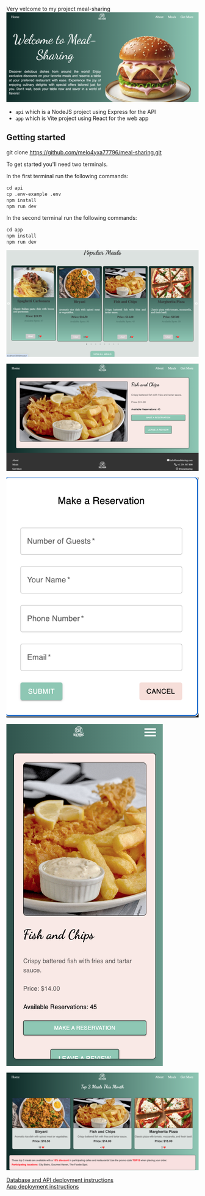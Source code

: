 Very velcome to my project meal-sharing
![page about](https://github.com/melo4yxa77796/meal-sharing/blob/main/Screenshot%202024-12-04%20at%2015.08.04.png)

- `api` which is a NodeJS project using Express for the API
- `app` which is Vite project using React for the web app





## Getting started

git clone https://github.com/melo4yxa77796/meal-sharing.git

To get started you'll need two terminals.

In the first terminal run the following commands:

```
cd api
cp .env-example .env
npm install
npm run dev
```



In the second terminal run the following commands:

```
cd app
npm install
npm run dev
```


![second part page about](https://github.com/melo4yxa77796/meal-sharing/blob/main/Screenshot%202024-12-04%20at%2015.32.07.png)

![all meals](https://github.com/melo4yxa77796/meal-sharing/blob/main/Screenshot%202024-12-04%20at%2015.32.58.png)



 ![](https://github.com/melo4yxa77796/meal-sharing/blob/main/Screenshot%202024-12-04%20at%2015.33.11.png)


  ![](https://github.com/melo4yxa77796/meal-sharing/blob/main/Screenshot%202024-12-04%20at%2015.33.37.png)

![](https://github.com/melo4yxa77796/meal-sharing/blob/main/Screenshot%202024-12-04%20at%2015.32.44.png)



[Database and API deployment instructions](./api/README.md#deploying)  
[App deployment instructions](./app/README.md#deploying-a-static-web-app)
